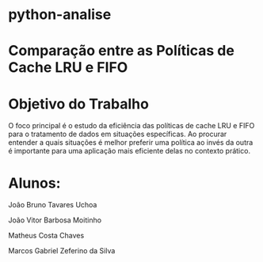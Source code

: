 # python-analise

# Comparação entre as Políticas de Cache LRU e FIFO

# Objetivo do Trabalho

O foco principal é o estudo da eficiência das políticas de cache LRU e FIFO para o tratamento de dados em situações específicas. Ao procurar entender a quais situações é melhor preferir uma política ao invés da outra é importante para uma aplicação mais eficiente delas no contexto prático.

# Alunos:
João Bruno Tavares Uchoa

João Vitor Barbosa Moitinho

Matheus Costa Chaves

Marcos Gabriel Zeferino da Silva
